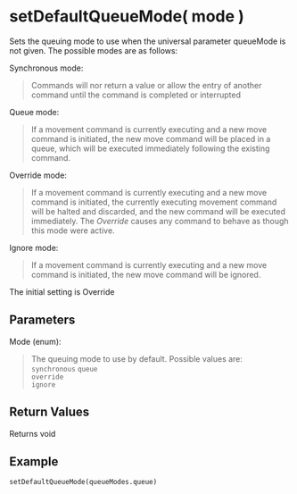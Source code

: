# setDefaultQueueMode( mode )

Sets the queuing mode to use when the universal parameter queueMode is not given.
The possible modes are as follows:

Synchronous mode:
> Commands will nor return a value or allow the entry of another command until the command is completed or interrupted

Queue mode:
> If a movement command is currently executing and a new move command is initiated, the new move command will be placed in a queue, which will be executed immediately following the existing command.

Override mode:
> If a movement command is currently executing and a new move command is initiated, the currently executing movement command will be halted and discarded, and the new command will be executed immediately. The *Override* causes any command to behave as though this mode were active.

Ignore mode:
> If a movement command is currently executing and a new move command is initiated, the new move command will be ignored.

The initial setting is Override

## Parameters

Mode (enum):  
> The queuing mode to use by default. Possible values are:  
> `synchronous`
> `queue`  
> `override`  
> `ignore`

## Return Values

Returns void

## Example

```py
setDefaultQueueMode(queueModes.queue)
```
